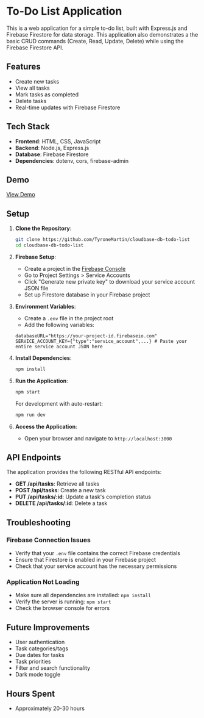# To-Do List Application

This is a web application for a simple to-do list, built with Express.js and Firebase Firestore for data storage. This application also demonstrates a the basic CRUD commands (Create, Read, Update, Delete) while using the Firebase Firestore API.

## Features

- Create new tasks
- View all tasks
- Mark tasks as completed
- Delete tasks
- Real-time updates with Firebase Firestore

## Tech Stack

- **Frontend**: HTML, CSS, JavaScript
- **Backend**: Node.js, Express.js
- **Database**: Firebase Firestore
- **Dependencies**: dotenv, cors, firebase-admin

## Demo

[View Demo](...)

## Setup

1. **Clone the Repository**:
   ```bash
   git clone https://github.com/TyroneMartin/cloudbase-db-todo-list
   cd cloudbase-db-todo-list
   ```

2. **Firebase Setup**:
   - Create a project in the [Firebase Console](https://console.firebase.google.com/)
   - Go to Project Settings > Service Accounts
   - Click "Generate new private key" to download your service account JSON file
   - Set up Firestore database in your Firebase project

3. **Environment Variables**:
   - Create a `.env` file in the project root
   - Add the following variables:
   ```
   databaseURL="https://your-project-id.firebaseio.com"
   SERVICE_ACCOUNT_KEY={"type":"service_account",...} # Paste your entire service account JSON here
   ```

4. **Install Dependencies**:
   ```bash
   npm install
   ```

5. **Run the Application**:
   ```bash
   npm start
   ```
   For development with auto-restart:
   ```bash
   npm run dev
   ```

6. **Access the Application**:
   - Open your browser and navigate to `http://localhost:3000`


## API Endpoints

The application provides the following RESTful API endpoints:

- **GET /api/tasks**: Retrieve all tasks
- **POST /api/tasks**: Create a new task
- **PUT /api/tasks/:id**: Update a task's completion status
- **DELETE /api/tasks/:id**: Delete a task

## Troubleshooting

### Firebase Connection Issues
- Verify that your `.env` file contains the correct Firebase credentials
- Ensure that Firestore is enabled in your Firebase project
- Check that your service account has the necessary permissions

### Application Not Loading
- Make sure all dependencies are installed: `npm install`
- Verify the server is running: `npm start`
- Check the browser console for errors

## Future Improvements

- User authentication
- Task categories/tags
- Due dates for tasks
- Task priorities
- Filter and search functionality
- Dark mode toggle

## Hours Spent

- Approximately 20-30 hours